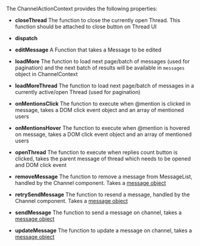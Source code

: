 The ChannelActionContext provides the following properties:

- **closeThread** The function to close the currently open Thread. This function should be attached to close button on Thread UI

- **dispatch** 

- **editMessage** A Function that takes a Message to be edited

-  **loadMore** The function to load next page/batch of messages (used for pagination) and the next batch of results will be available in `messages` object in ChannelContext

-  **loadMoreThread** The function to load next page/batch of messages in a currently active/open Thread (used for pagination)

-  **onMentionsClick** The function to execute when @mention is clicked in message, takes a DOM click event object and an array of mentioned users

-  **onMentionsHover** The function to execute when @mention is hovered on message, takes a DOM click event object and an array of mentioned users

-  **openThread** The function to execute when replies count button is clicked, takes the parent message of thread which needs to be opened and DOM click event

-  **removeMessage** The function to remove a message from MessageList, handled by the Channel component. Takes a [message object](https://getstream.io/chat/docs/javascript/message_format/?language=javascript)

-  **retrySendMessage** The function to resend a message, handled by the Channel component. Takes a [message object](https://getstream.io/chat/docs/javascript/message_format/?language=javascript)

-  **sendMessage** The function to send a message on channel, takes a [message object](https://getstream.io/chat/docs/javascript/message_format/?language=javascript)

-  **updateMessage** The function to update a message on channel, takes a [message object](https://getstream.io/chat/docs/javascript/message_format/?language=javascript)